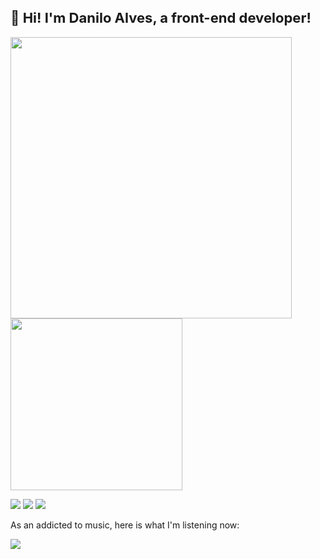 <h2 style="font-size: 22px">🌈 Hi! I'm <strong>Danilo Alves</strong>, a front-end developer!</h2>

<a href="https://github.com/mizek1">
  <img width="450px" align="center" src="https://github-readme-stats.vercel.app/api?username=mizek1&count_private=true&theme=graywhite&hide=stars&hide_title=true" />
  <img width="275px" align="center" src="https://github-readme-stats.vercel.app/api/top-langs/?username=mizek1&layout=compact&langs_count=8&theme=graywhite&hide_title=true" />
  <p></p>
</a>
<p align="left">
<a href="mailto:daniloalves@aluno.fapce.edu.br" alt="Gmail">
<img src="https://img.shields.io/badge/-Gmail-e34c41?style=flat-square&labelColor=e34c41&logo=gmail&logoColor=white&link=daniloalves@aluno.fapce.edu.br" /></a>
<a href="https://www.linkedin.com/in/alves-danilo" alt="Linkedin">
<img src="https://img.shields.io/badge/-Linkedin-blue?style=flat-square&logo=Linkedin&logoColor=white&link=https://www.linkedin.com/in/alves-danilo" /></a>
<a href="https://www.instagram.com/mizekd/" alt="Instagram">
<img src="https://img.shields.io/badge/-Instagram-DF0174?style=flat-square&labelColor=DF0174&logo=instagram&logoColor=white&link=https://www.instagram.com/mizekd/"/></a>
</p>
<p>As an addicted to music, here is what I'm listening now:</p>
<a href="https://open.spotify.com/user/mizekx"><img src="https://spotify-github-profile.vercel.app/api/view?uid=mizekx&cover_image=true&theme=natemoo-re&show_offline=true&background_color=cccccc&bar_color=53b14f&bar_color_cover=true"/></a>
